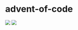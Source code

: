 # advent-of-code

![](https://img.shields.io/badge/stars%20⭐-28-yellow)
![](https://img.shields.io/badge/days%20completed-14-red)
